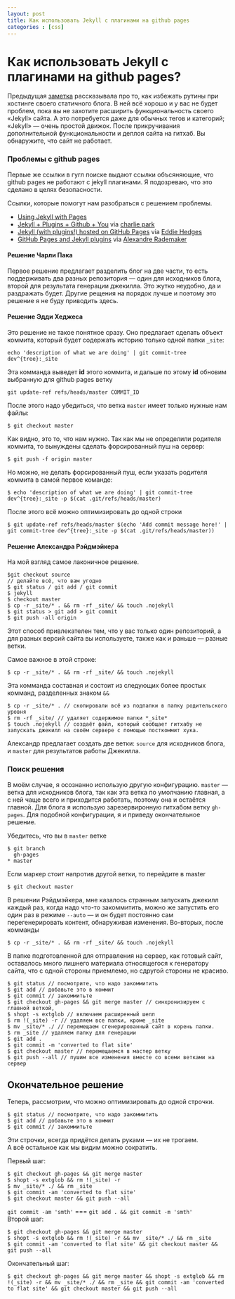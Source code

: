 ```yaml
---
layout: post
title: Как использовать Jekyll с плагинами на github pages
categories : [css]
---
```


Как использовать Jekyll с плагинами на github pages?
================

Предыдущая [заметка](/ghpages-sync/) рассказывала про то, как избежать рутины при хостинге своего статичного блога. В ней всё хорошо и у вас не будет проблем, пока вы не захотите расширить функциональность своего «Jekyll» сайта. А это потребуется даже для обычных тегов и категорий; «Jekyll» — очень простой движок. После прикручивания дополнительной функциональности и деплоя сайта на гитхаб. Вы обнаружите, что сайт не работает.

### Проблемы с github pages ###

Первые же ссылки в гугл поиске выдают ссылки объсяняющие, что github pages не работают с jekyll плагинами. Я подозреваю, что это сделано в целях безопасности.

Ссылки, которые помогут нам разобраться с решением проблемы.

* [Using Jekyll with Pages](https://help.github.com/articles/using-jekyll-with-pages)
* [Jekyll + Plugins + Github + You](http://charliepark.org/jekyll-with-plugins/) via [charlie park](http://charliepark.org/)
* [Jekyll (with plugins!) hosted on GitHub Pages](http://edhedges.com/blog/2012/07/30/jekyll-with-plugins-hosted-on-github-pages/) via [Eddie Hedges](http://edhedges.com/)
* [GitHub Pages and Jekyll plugins](http://arademaker.github.com/blog/2011/12/01/github-pages-jekyll-plugins.html) via [Alexandre Rademaker](http://arademaker.github.com/)

#### Решение Чарли Пака ####

Первое решение предлагает разделить блог на две части, то есть поддерживать два разных репозитория — один для исходников блога, второй для результата генерации джекилла. Это жутко неудобно, да и раздражать будет. Другие рещения на порядок лучше и поэтому это решение я не буду приводить здесь.

#### Решение Эдди Хеджеса ####

Это решение не такое понятное сразу. Оно предлагает сделать объект коммита, который будет содержать историю только одной папки `_site`:
    
    echo 'description of what we are doing' | git commit-tree dev^{tree}:_site

Эта комманда выведет **id** этого коммита, и дальше по этому **id** обновим выбранную для github pages ветку 

    git update-ref refs/heads/master COMMIT_ID

После этого надо убедиться, что ветка `master` имеет только нужные нам файлы:

    $ git checkout master

Как видно, это то, что нам нужно. Так как мы не определили родителя коммита, то вынуждены сделать форсированный пуш на сервер:

    $ git push -f origin master

Но можно, не делать форсированный пуш, если указать родителя коммита в самой первое команде:

    $ echo 'description of what we are doing' | git commit-tree dev^{tree}:_site -p $(cat .git/refs/heads/master)

После этого всё можно оптимизировать до одной строки
    
    $ git update-ref refs/heads/master $(echo 'Add commit message here!' | git commit-tree dev^{tree}:_site -p $(cat .git/refs/heads/master))


#### Решение Александра Рэйдмэйкера ####

На мой взгляд самое лаконичное решение.

    $git checkout source
    // делайте всё, что вам угодно
    $ git status / git add / git commit
    $ jekyll
    $ checkout master
    $ cp -r _site/* . && rm -rf _site/ && touch .nojekyll
    $ git status > git add > git commit
    $ git push -all origin

Этот способ привлекателен тем, что у вас только один репозиторий, а для разных версий сайта вы используете, также как и раньше — разные ветки.

Самое важное в этой строке: 

    $ cp -r _site/* . && rm -rf _site/ && touch .nojekyll

Эта комманда составная и состоит из следующих более простых комманд, разделенных знаком `&&`

    $ cp -r _site/* . // скопировали всё из подпапки в папку родительского уровня
    $ rm -rf _site/ // удаляет содержимое папки *_site*
    $ touch .nojekyll // создаёт файл, который сообщает гитхабу не запускать джекилл на своём сервере с помощью посткоммит хука.



Александр предлагает создать две ветки: `source` для исходников блога, и `master` для результатов работы Джекилла.

### Поиск решения ###

В моём случае, я осознанно использую другую конфигурацию. `master` — ветка для исходников блога, так как эта ветка по умолчанию главная, а с ней чаще всего и приходится работать, поэтому она и остаётся главной. Для блога я использую зарезервиронную гитхабом ветку `gh-pages`. Для подобной конфигурации, я и приведу окончательное решение.

Убедитесь, что вы в `master` ветке

    $ git branch
      gh-pages
    * master

Если маркер стоит напротив другой ветки, то перейдите в master

    $ git checkout master

В решении Рэйдмэйкера, мне казалось странным запускать джекилл каждый раз, когда надо что-то закоммитить, можно же запустить его один раз в режиме `--auto` — и он будет постоянно сам перегенерировать контент, обнаруживая изменения. Во-вторых, после комманды
    
    $ cp -r _site/* . && rm -rf _site/ && touch .nojekyll

В папке подготовленной для отправления на сервер, как готовый сайт, оставалось много лишнего материала относящегося к генератору сайта, что с одной стороны приемлемо, но  сдругой стороны не красиво.

    $ git status // посмотрите, что надо закоммитить
    $ git add // добавьте это в коммит
    $ git commit // закоммитьте
    $ git checkout gh-pages && git merge master // синхронизируем с главной веткой,
    $ shopt -s extglob // включаем расширенный шелл
    $ rm !(_site) -r // удаляем все папки, кроме _site
    $ mv _site/* ./ // перемещаем сгенерированный сайт в корень папки.
    $ rm _site // удаляем папку для генерации
    $ git add .
    $ git commit -m 'converted to flat site' 
    $ git checkout master // перемещаемся в мастер ветку
    $ git push --all // пушим все изменения вместе со всеми ветками на сервер


Окончательное решение
-----------------------------

Теперь, рассмотрим, что можно оптимизировать до одной строчки.

    $ git status // посмотрите, что надо закоммитить
    $ git add // добавьте это в коммит
    $ git commit // закоммитьте

Эти строчки, всегда придётся делать руками — их не трогаем.  
А всё остальное как мы видим можно сократить.

Первый шаг:

    $ git checkout gh-pages && git merge master 
    $ shopt -s extglob && rm !(_site) -r
    $ mv _site/* ./ && rm _site
    $ git commit -am 'converted to flat site' 
    $ git checkout master && git push --all

`git commit -am 'smth'` === `git add . && git commit -m 'smth'`  
Второй шаг:

    $ git checkout gh-pages && git merge master 
    $ shopt -s extglob && rm !(_site) -r && mv _site/* ./ && rm _site
    $ git commit -am 'converted to flat site' && git checkout master && git push --all

Окончательный шаг:

    $ git checkout gh-pages && git merge master && shopt -s extglob && rm !(_site) -r && mv _site/* ./ && rm _site && git commit -am 'converted to flat site' && git checkout master && git push --all









